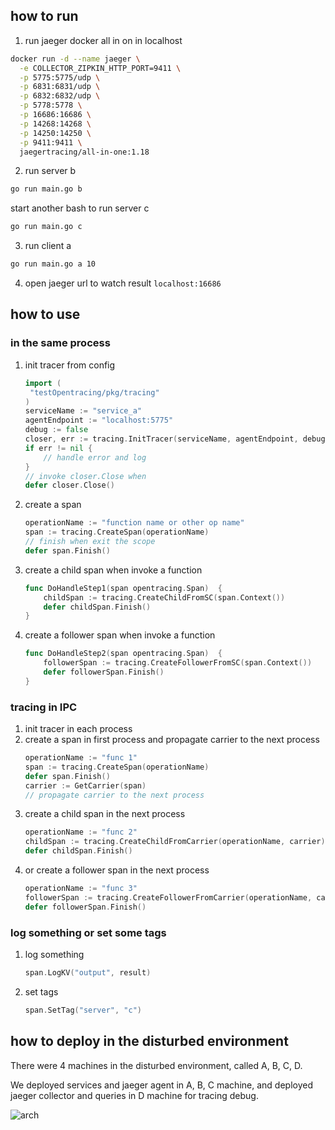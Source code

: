 ## how to run
1. run jaeger docker all in on in localhost
```bash
docker run -d --name jaeger \
  -e COLLECTOR_ZIPKIN_HTTP_PORT=9411 \
  -p 5775:5775/udp \
  -p 6831:6831/udp \
  -p 6832:6832/udp \
  -p 5778:5778 \
  -p 16686:16686 \
  -p 14268:14268 \
  -p 14250:14250 \
  -p 9411:9411 \
  jaegertracing/all-in-one:1.18
```

2. run server b
```bash
go run main.go b
```
start another bash to run server c
```bash
go run main.go c
```

3. run client a
```bash
go run main.go a 10
```

4. open jaeger url to watch result `localhost:16686`

## how to use
### in the same process
1. init tracer from config
    ```go
    import (
     "testOpentracing/pkg/tracing"
    )
    serviceName := "service_a"
    agentEndpoint := "localhost:5775"
    debug := false
    closer, err := tracing.InitTracer(serviceName, agentEndpoint, debug)
    if err != nil {
        // handle error and log
    }
    // invoke closer.Close when
    defer closer.Close()
    ```

2. create a span
    ```go
    operationName := "function name or other op name"
    span := tracing.CreateSpan(operationName)
    // finish when exit the scope
    defer span.Finish()
    ```

3. create a child span when invoke a function
    ```go
    func DoHandleStep1(span opentracing.Span)  {
        childSpan := tracing.CreateChildFromSC(span.Context())
        defer childSpan.Finish()
    }
    ```
4. create a follower span when invoke a function
    ```go
    func DoHandleStep2(span opentracing.Span)  {
        followerSpan := tracing.CreateFollowerFromSC(span.Context())
        defer followerSpan.Finish()
    }
    ```

### tracing in IPC
1. init tracer in each process
2. create a span in first process and propagate carrier to the next process
    ```go
    operationName := "func 1"
    span := tracing.CreateSpan(operationName)
    defer span.Finish()
    carrier := GetCarrier(span)
    // propagate carrier to the next process
    ```
3. create a child span in the next process
    ```go
    operationName := "func 2"
    childSpan := tracing.CreateChildFromCarrier(operationName, carrier)
    defer childSpan.Finish()
    ```
4. or create a follower span in the next process
    ```go
    operationName := "func 3"
    followerSpan := tracing.CreateFollowerFromCarrier(operationName, carrier)
    defer followerSpan.Finish()
    ```

### log something or set some tags
1. log something
    ```go
    span.LogKV("output", result)
    ```
2. set tags
    ```go
    span.SetTag("server", "c")
    ```
   
## how to deploy in the disturbed environment
There were 4 machines in the disturbed environment, called A, B, C, D.

We deployed services and jaeger agent in A, B, C machine, and deployed jaeger collector and queries in D machine for tracing debug.

![arch](https://live.staticflickr.com/65535/50244154736_01ac06c9ab_o.png)

